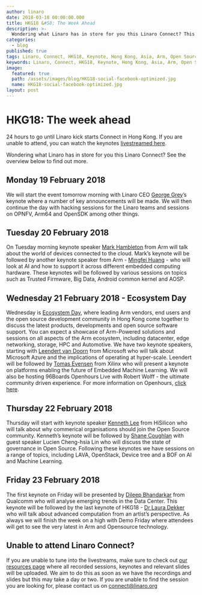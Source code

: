 ```yaml
---
author: linaro
date: 2018-03-18 00:00:00.000
title: HKG18 &#58; The Week Ahead
description: >-
  Wondering what Linaro has in store for you this Linaro Connect? This blog post will give you an overview of what to expect this Connect.
categories:
  - blog
published: true
tags: Linaro, Connect, HKG18, Keynote, Hong Kong, Asia, Arm, Open Source, Software, Hardware, Collaboration
keywords: Linaro, Connect, HKG18, Keynote, Hong Kong, Asia, Arm, Open Source, Software, Hardware, Collaboration
image:
  featured: true
  path: /assets/images/blog/HKG18-social-facebook-optimized.jpg
  name: HKG18-social-facebook-optimized.jpg
layout: post
---
```

# HKG18: The week ahead

24 hours to go until Linaro kick starts Connect in Hong Kong. If you are unable to attend, you can watch the keynotes [livestreamed here](https://www.youtube.com/channel/UCAl2MfCBjH5y0nIym0ujHfg/live).

Wondering what Linaro has in store for you this Linaro Connect? See the overview below to find out more.

## Monday 19 February 2018
We will start the event tomorrow morning with Linaro CEO [George Grey](https://connect.linaro.org/member/george-grey/)’s keynote where a number of key announcements will be made. We will then continue the day with hacking sessions for the Linaro teams and sessions on OPNFV, Arm64 and OpenSDK among other things.

## Tuesday 20 February 2018
On Tuesday morning keynote speaker [Mark Hambleton](https://connect.linaro.org/member/mark-hambleton/) from Arm will talk about the world of devices connected to the cloud. Mark’s keynote will be followed by another keynote speaker from Arm - [Mingfei Huang](https://connect.linaro.org/member/mingfei-huang/) - who will look at AI and how to support it across different embedded computing hardware. These keynotes will be followed by various sessions on topics such as Trusted Firmware, Big Data, Android common kernel and AOSP.

## Wednesday 21 February 2018 - Ecosystem Day
Wednesday is [Ecosystem Day](https://connect.linaro.org/resources/), where leading Arm vendors, end users and the open source development community in Hong Kong come together to discuss the latest products, developments and open source software support. You can expect a showcase of Arm-Powered solutions and sessions on all aspects of the Arm ecosystem, including datacenter, edge networking, storage, HPC and Automotive. We have two keynote speakers, starting with [Leendert van Doorn](https://connect.linaro.org/member/leendert-van-doorn/) from Microsoft who will talk about Microsoft Azure and the implications of operating at hyper-scale. Leendert will be followed by [Tomas Evensen](https://connect.linaro.org/member/tomas-evensen/) from Xilinx who will present a keynote on platforms enabling the future of Embedded Machine Learning. We will also be hosting 96Boards Openhours Live with Robert Wolff - the ultimate community driven experience. For more information on Openhours, [click here](https://www.96boards.org/openhours/).

## Thursday 22 February 2018
Thursday will start with keynote speaker [Kenneth Lee](https://connect.linaro.org/member/kenneth-lee/) from HiSilicon who will talk about why commerical organisations should join the Open Source community. Kenneth’s keynote will be followed by [Shane Coughlan](https://connect.linaro.org/member/shane-coughlan/) with guest speaker Lucien Cheng-hsia Lin who will discuss the state of governance in Open Source. Following these keynotes we have sessions on a range of topics, including LAVA, OpenStack, Device tree and a BOF on AI and Machine Learning. 

## Friday 23 February 2018
The first keynote on Friday will be presented by [Dileep Bhandarkar](https://connect.linaro.org/member/dileep-bhandarkar/) from Qualcomm who will analyse emerging trends in the Data Center. This keynote will be followed by the last keynote of HKG18 - [Dr Laura Dekker](https://connect.linaro.org/member/laura-dekker/) who will talk about advanced computation from an artist’s perspective. As always we will finish the week on a high with Demo Friday where attendees will get to see the very latest in Arm and Opensource technology.

## Unable to attend Linaro Connect?
If you are unable to tune into the livestreams, make sure to check out [our resources page](https://connect.linaro.org/hkg18/resources/) where all recorded sessions, keynotes and relevant slides will be uploaded. We aim to do this as soon as we have the recordings and slides but this may take a day or two. If you are unable to find the session you are looking for, please contact us on [connect@linaro.org](mailto:connect@linaro.org)



